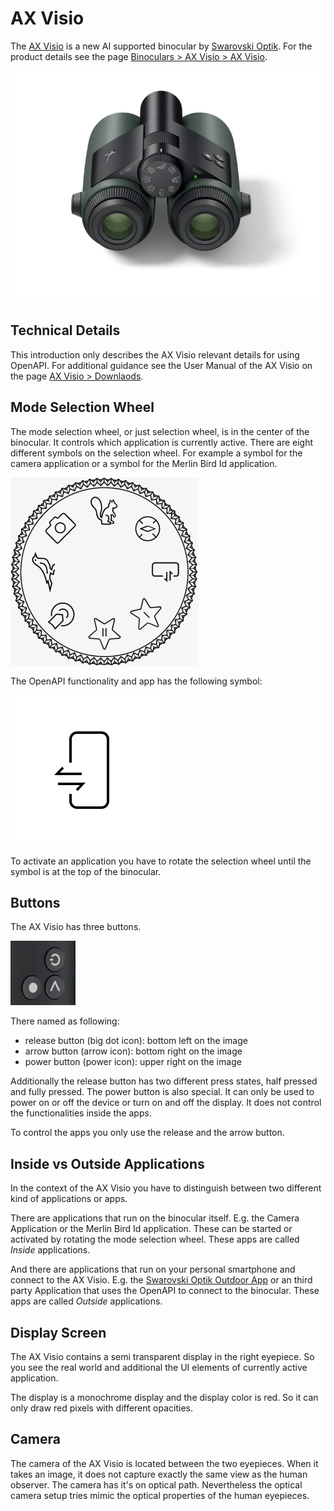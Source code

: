 # AX Visio

The [AX Visio](https://www.swarovskioptik.com/us/en/hunting/products/binoculars/ax-visio)
is a new AI supported binocular by
[Swarovski Optik](https://www.swarovskioptik.com/us/en/hunting).
For the product details see the page
[Binoculars > AX Visio > AX Visio](https://www.swarovskioptik.com/us/en/hunting/products/binoculars/ax-visio/ax-visio-binoculars/ax-visio).

![AX Visio](../img/ax-visio.png)

## Technical Details

This introduction only describes the AX Visio relevant details for using
OpenAPI. For additional guidance see the User Manual of the AX Visio on the
page
[AX Visio > Downlaods](https://www.swarovskioptik.com/us/en/hunting/products/binoculars/ax-visio/ax-visio-binoculars/ax-visio#downloads).


## Mode Selection Wheel

The mode selection wheel, or just selection wheel, is in the center of the
binocular. It controls which application is currently active. There are eight
different symbols on the selection wheel. For example a symbol for the camera
application or a symbol for the Merlin Bird Id application.

![Mode selection wheel](../img/mode-selection-wheel.png)

The OpenAPI functionality and app has the following symbol:

![OpenAPI symbol](../img/openapi.svg)

To activate an application you have to rotate the selection wheel until the
symbol is at the top of the binocular.

## Buttons

The AX Visio has three buttons.

![Buttons of the AX Visio](../img/buttons.png)

There named as following:

* release button (big dot icon): bottom left on the image
* arrow button (arrow icon): bottom right on the image
* power button (power icon): upper right on the image

Additionally the release button has two different press states, half pressed
and fully pressed. The power button is also special. It can only be used to
power on or off the device or turn on and off the display. It does not control
the functionalities inside the apps.

To control the apps you only use the release and the arrow button.


## Inside vs Outside Applications

In the context of the AX Visio you have to distinguish between two different
kind of applications or apps.

There are applications that run on the binocular itself. E.g.  the Camera
Application or the Merlin Bird Id application. These can be started or
activated by rotating the mode selection wheel. These apps are called *Inside*
applications.

And there are applications that run on your personal smartphone and connect to
the AX Visio. E.g. the [Swarovski Optik Outdoor
App](https://play.google.com/store/apps/details?id=com.swarovskioptik.outdoor)
or an third party Application that uses the OpenAPI to connect to the
binocular. These apps are called *Outside* applications.


## Display Screen

The AX Visio contains a semi transparent display in the right eyepiece. So you
see the real world and additional the UI elements of currently active
application.

The display is a monochrome display and the display color is red. So it can
only draw red pixels with different opacities.


## Camera

The camera of the AX Visio is located between the two eyepieces. When it takes
an image, it does not capture exactly the same view as the human observer. The
camera has it's on optical path. Nevertheless the optical camera setup tries
mimic the optical properties of the human eyepieces.
